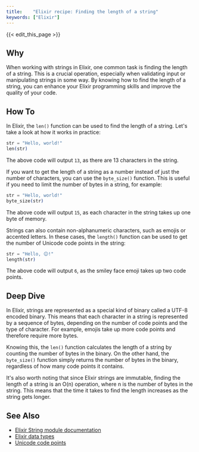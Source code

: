 ```yaml
---
title:    "Elixir recipe: Finding the length of a string"
keywords: ["Elixir"]
---
```


{{< edit_this_page >}}

## Why

When working with strings in Elixir, one common task is finding the length of a string. This is a crucial operation, especially when validating input or manipulating strings in some way. By knowing how to find the length of a string, you can enhance your Elixir programming skills and improve the quality of your code.

## How To

In Elixir, the `len()` function can be used to find the length of a string. Let's take a look at how it works in practice:

```Elixir
str = "Hello, world!"
len(str)
```

The above code will output `13`, as there are 13 characters in the string.

If you want to get the length of a string as a number instead of just the number of characters, you can use the `byte_size()` function. This is useful if you need to limit the number of bytes in a string, for example:

```Elixir
str = "Hello, world!"
byte_size(str)
```

The above code will output `15`, as each character in the string takes up one byte of memory.

Strings can also contain non-alphanumeric characters, such as emojis or accented letters. In these cases, the `length()` function can be used to get the number of Unicode code points in the string:

```Elixir
str = "Hello, 😊!"
length(str)
```

The above code will output `6`, as the smiley face emoji takes up two code points.

## Deep Dive

In Elixir, strings are represented as a special kind of binary called a UTF-8 encoded binary. This means that each character in a string is represented by a sequence of bytes, depending on the number of code points and the type of character. For example, emojis take up more code points and therefore require more bytes.

Knowing this, the `len()` function calculates the length of a string by counting the number of bytes in the binary. On the other hand, the `byte_size()` function simply returns the number of bytes in the binary, regardless of how many code points it contains.

It's also worth noting that since Elixir strings are immutable, finding the length of a string is an O(n) operation, where n is the number of bytes in the string. This means that the time it takes to find the length increases as the string gets longer.

## See Also

- [Elixir String module documentation](https://hexdocs.pm/elixir/String.html)
- [Elixir data types](https://elixir-lang.org/getting-started/basic-types.html)
- [Unicode code points](https://unicode.org/charts/)